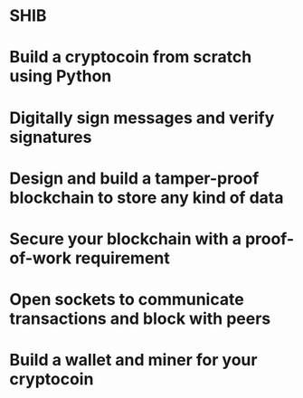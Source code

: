 # SHIB
# Build a cryptocoin from scratch using Python
# Digitally sign messages and verify signatures
# Design and build a tamper-proof blockchain to store any kind of data
# Secure your blockchain with a proof-of-work requirement
# Open sockets to communicate transactions and block with peers
# Build a wallet and miner for your cryptocoin
